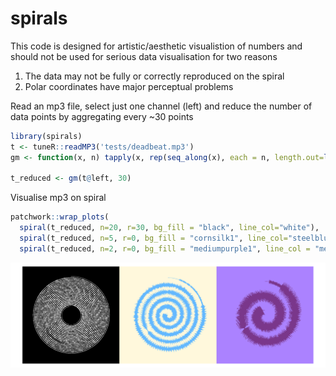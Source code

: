 
<!-- README.md is generated from README.Rmd. Please edit that file -->

# spirals

This code is designed for artistic/aesthetic visualistion of numbers and
should not be used for serious data visualisation for two reasons

1.  The data may not be fully or correctly reproduced on the spiral
2.  Polar coordinates have major perceptual problems

Read an mp3 file, select just one channel (left) and reduce the number
of data points by aggregating every \~30 points

``` r
library(spirals)
t <- tuneR::readMP3('tests/deadbeat.mp3')
gm <- function(x, n) tapply(x, rep(seq_along(x), each = n, length.out=length(x)), mean)

t_reduced <- gm(t@left, 30)
```

Visualise mp3 on spiral

``` r
patchwork::wrap_plots(
  spiral(t_reduced, n=20, r=30, bg_fill = "black", line_col="white"),
  spiral(t_reduced, n=5, r=0, bg_fill = "cornsilk1", line_col="steelblue1"),
  spiral(t_reduced, n=2, r=0, bg_fill = "mediumpurple1", line_col = "mediumorchid4"))
```

![](man/figures/README-unnamed-chunk-3-1.png)<!-- -->
